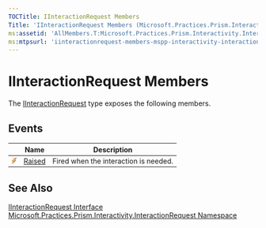```yaml
---
TOCTitle: IInteractionRequest Members
Title: 'IInteractionRequest Members (Microsoft.Practices.Prism.Interactivity.InteractionRequest)'
ms:assetid: 'AllMembers.T:Microsoft.Practices.Prism.Interactivity.InteractionRequest.IInteractionRequest'
ms:mtpsurl: 'iinteractionrequest-members-mspp-interactivity-interactionrequest.md'
---
```


# IInteractionRequest Members

The [IInteractionRequest](/patterns-practices/reference/iinteractionrequest-interface-mspp-interactivity-interactionrequest) type exposes the following members.

## Events

<table>
<thead>
<tr class="header">
<th> </th>
<th>Name</th>
<th>Description</th>
</tr>
</thead>
<tbody>
<tr class="odd">
<td><img src="/patterns-practices/reference/images/pubevent.gif" alt="Public event"/></td>
<td><a href="/patterns-practices/reference/iinteractionrequest-raised-event-mspp-interactivity-interactionrequest" data-raw-source="[Raised](/patterns-practices/reference/iinteractionrequest-raised-event-mspp-interactivity-interactionrequest)">Raised</a></td>
<td><div class="summary">
Fired when the interaction is needed.
</div></td>
</tr>
</tbody>
</table>

## See Also

[IInteractionRequest Interface](/patterns-practices/reference/iinteractionrequest-interface-mspp-interactivity-interactionrequest)  
[Microsoft.Practices.Prism.Interactivity.InteractionRequest Namespace](/patterns-practices/reference/mspp-interactivity-interactionrequest-namespace)  

